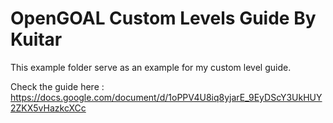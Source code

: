 # OpenGOAL Custom Levels Guide By Kuitar

This example folder serve as an example for my custom level guide.

Check the guide here : https://docs.google.com/document/d/1oPPV4U8iq8yjarE_9EyDScY3UkHUY2ZKX5vHazkcXCc